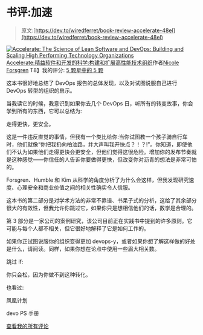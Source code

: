 # 书评:加速

> 原文:[https://dev.to/wiredferret/book-review-accelerate-48el](https://dev.to/wiredferret/book-review-accelerate-48el)

[![Accelerate: The Science of Lean Software and DevOps: Building and Scaling High Performing Technology Organizations](../Images/7131f7c4c35112d1e4e7b0ffe148a3d5.png) ](https://www.goodreads.com/book/show/39080433-accelerate) [ Accelerate:精益软件和开发的科学:构建和扩展高性能技术组织](https://www.goodreads.com/book/show/39080433-accelerate)作者[Nicole Forsgren](https://www.goodreads.com/author/show/17037914.Nicole_Forsgren)
T8】我的评分: [5 颗星中的 5 颗](https://www.goodreads.com/review/show/2544581177)

这本书很好地总结了 DevOps 报告的总体发现，以及对试图说服自己进行 DevOps 转型的组织的启示。

当我读它的时候，我意识到如果你去几个 DevOps 日，听所有的转变故事，你会学到所有的东西，它可以总结为:

走得更快，更安全。

这是一件违反直觉的事情，但我有一个类比给你:当你试图教一个孩子骑自行车时，他们就像“你把我扔向柏油路，并大声叫我开快点？！？!"。你知道，即使他们不认为如果他们走得更快会更安全，但他们觉得这很危险。增加你的发布节奏就是这种感觉——你信任的人告诉你要做得更快，但改变你对沥青的想法是非常可怕的。

Forsgren、Humble 和 Kim 从科学的角度分析了为什么会这样，但我发现研究速度、心理安全和商业价值之间的相关性确实令人信服。

这本书的第二部分是对学术方法的非常不靠谱、书呆子式的分析，这给了其余部分很大的有效性，但我允许你跳过它，如果你只是想相信他们的话，数学是合理的。

第 3 部分是一家公司的案例研究，该公司目前正在实践书中提到的许多原则。它可能与每个人都不相关，但它很好地解释了它是如何工作的。

如果你正试图说服你的组织变得更加 devops-y，或者如果你想了解这样做的好处是什么，请阅读。同样，如果你想在论点中使用一些眉大相关数。

跳过 if:

你只会松，因为你做不到这种转化。

也看过:

凤凰计划

devo PS 手册

[查看我的所有评论](https://www.goodreads.com/review/list/19026-heidi)